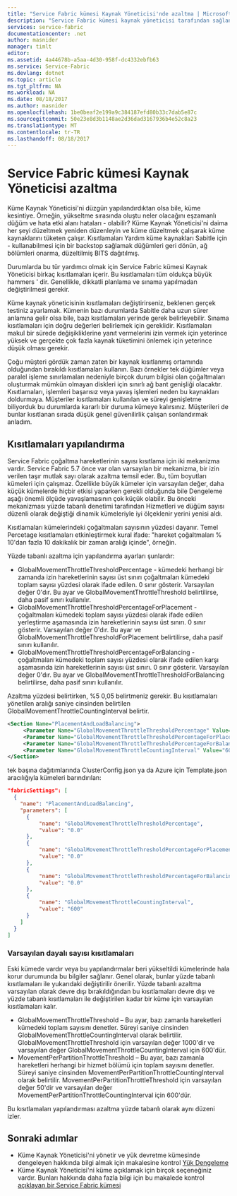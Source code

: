 ```yaml
---
title: "Service Fabric kümesi Kaynak Yöneticisi'nde azaltma | Microsoft Docs"
description: "Service Fabric kümesi kaynak yöneticisi tarafından sağlanan kısıtlamaları yapılandırmayı öğrenin."
services: service-fabric
documentationcenter: .net
author: masnider
manager: timlt
editor: 
ms.assetid: 4a44678b-a5aa-4d30-958f-dc4332ebfb63
ms.service: Service-Fabric
ms.devlang: dotnet
ms.topic: article
ms.tgt_pltfrm: NA
ms.workload: NA
ms.date: 08/18/2017
ms.author: masnider
ms.openlocfilehash: 1be0beaf2e199a9c384187efd80b33c7dab5e87c
ms.sourcegitcommit: 50e23e8d3b1148ae2d36dad3167936b4e52c8a23
ms.translationtype: MT
ms.contentlocale: tr-TR
ms.lasthandoff: 08/18/2017
---
```

# <a name="throttling-the-service-fabric-cluster-resource-manager"></a>Service Fabric kümesi Kaynak Yöneticisi azaltma
Küme Kaynak Yöneticisi'ni düzgün yapılandırdıktan olsa bile, küme kesintiye. Örneğin, yükseltme sırasında oluştu neler olacağını eşzamanlı düğüm ve hata etki alanı hataları - olabilir? Küme Kaynak Yöneticisi'ni daima her şeyi düzeltmek yeniden düzenleyin ve küme düzeltmek çalışarak küme kaynaklarını tüketen çalışır. Kısıtlamaları Yardım küme kaynakları Sabitle için - kullanabilmesi için bir backstop sağlamak düğümleri geri dönün, ağ bölümleri onarma, düzeltilmiş BITS dağıtılmış.

Durumlarda bu tür yardımcı olmak için Service Fabric kümesi Kaynak Yöneticisi birkaç kısıtlamaları içerir. Bu kısıtlamaları tüm oldukça büyük hammers ' dir. Genellikle, dikkatli planlama ve sınama yapılmadan değiştirilmesi gerekir.

Küme kaynak yöneticisinin kısıtlamaları değiştirirseniz, beklenen gerçek testiniz ayarlamak. Kümenin bazı durumlarda Sabitle daha uzun sürer anlamına gelir olsa bile, bazı kısıtlamaları yerinde gerek belirleyebilir. Sınama kısıtlamaları için doğru değerleri belirlemek için gereklidir. Kısıtlamaları makul bir sürede değişikliklerine yanıt vermelerini izin vermek için yeterince yüksek ve gerçekte çok fazla kaynak tüketimini önlemek için yeterince düşük olması gerekir. 

Çoğu müşteri gördük zaman zaten bir kaynak kısıtlanmış ortamında olduğundan bırakıldı kısıtlamaları kullanın. Bazı örnekler tek düğümler veya paralel işleme sınırlamaları nedeniyle birçok durum bilgisi olan çoğaltmaları oluşturmak mümkün olmayan diskleri için sınırlı ağ bant genişliği olacaktır. Kısıtlamaları, işlemleri başarısız veya yavaş işlemleri neden bu kaynakları doldurmaya. Müşteriler kısıtlamaları kullanılan ve süreyi genişletme biliyorduk bu durumlarda kararlı bir duruma kümeye kalırsınız. Müşterileri de bunlar kısıtlanan sırada düşük genel güvenilirlik çalışan sonlandırmak anladım.


## <a name="configuring-the-throttles"></a>Kısıtlamaları yapılandırma

Service Fabric çoğaltma hareketlerinin sayısı kısıtlama için iki mekanizma vardır. Service Fabric 5.7 önce var olan varsayılan bir mekanizma, bir izin verilen taşır mutlak sayı olarak azaltma temsil eder. Bu, tüm boyutları kümeleri için çalışmaz. Özellikle büyük kümeler için varsayılan değer, daha küçük kümelerde hiçbir etkisi yaparken gerekli olduğunda bile Dengeleme aşağı önemli ölçüde yavaşlamasının çok küçük olabilir. Bu önceki mekanizması yüzde tabanlı denetimi tarafından Hizmetleri ve düğüm sayısı düzenli olarak değiştiği dinamik kümeleriyle iyi ölçeklenir yerini yenisi aldı.

Kısıtlamaları kümelerindeki çoğaltmaları sayısının yüzdesi dayanır. Temel Percetage kısıtlamaları etkinleştirmek kural ifade: "hareket çoğaltmaları % 10'dan fazla 10 dakikalık bir zaman aralığı içinde", örneğin.

Yüzde tabanlı azaltma için yapılandırma ayarları şunlardır:

  - GlobalMovementThrottleThresholdPercentage - kümedeki herhangi bir zamanda izin hareketlerinin sayısı üst sınırı çoğaltmaları kümedeki toplam sayısı yüzdesi olarak ifade edilen. 0 sınır gösterir. Varsayılan değer 0'dır. Bu ayar ve GlobalMovementThrottleThreshold belirtilirse, daha pasif sınırı kullanılır.
  - GlobalMovementThrottleThresholdPercentageForPlacement - çoğaltmaları kümedeki toplam sayısı yüzdesi olarak ifade edilen yerleştirme aşamasında izin hareketlerinin sayısı üst sınırı. 0 sınır gösterir. Varsayılan değer 0'dır. Bu ayar ve GlobalMovementThrottleThresholdForPlacement belirtilirse, daha pasif sınırı kullanılır.
  - GlobalMovementThrottleThresholdPercentageForBalancing - çoğaltmaları kümedeki toplam sayısı yüzdesi olarak ifade edilen karşı aşamasında izin hareketlerinin sayısı üst sınırı. 0 sınır gösterir. Varsayılan değer 0'dır. Bu ayar ve GlobalMovementThrottleThresholdForBalancing belirtilirse, daha pasif sınırı kullanılır.

Azaltma yüzdesi belirtirken, %5 0,05 belirtmeniz gerekir. Bu kısıtlamaları yönetilen aralığı saniye cinsinden belirtilen GlobalMovementThrottleCountingInterval belirtir.


``` xml
<Section Name="PlacementAndLoadBalancing">
     <Parameter Name="GlobalMovementThrottleThresholdPercentage" Value="0" />
     <Parameter Name="GlobalMovementThrottleThresholdPercentageForPlacement" Value="0" />
     <Parameter Name="GlobalMovementThrottleThresholdPercentageForBalancing" Value="0" />
     <Parameter Name="GlobalMovementThrottleCountingInterval" Value="600" />
</Section>
```

tek başına dağıtımlarında ClusterConfig.json ya da Azure için Template.json aracılığıyla kümeleri barındırılan:

```json
"fabricSettings": [
  {
    "name": "PlacementAndLoadBalancing",
    "parameters": [
      {
          "name": "GlobalMovementThrottleThresholdPercentage",
          "value": "0.0"
      },
      {
          "name": "GlobalMovementThrottleThresholdPercentageForPlacement",
          "value": "0.0"
      },
      {
          "name": "GlobalMovementThrottleThresholdPercentageForBalancing",
          "value": "0.0"
      },
      {
          "name": "GlobalMovementThrottleCountingInterval",
          "value": "600"
      }
    ]
  }
]
```

### <a name="default-count-based-throttles"></a>Varsayılan dayalı sayısı kısıtlamaları
Eski kümede vardır veya bu yapılandırmalar beri yükseltildi kümelerinde hala korur durumunda bu bilgiler sağlanır. Genel olarak, bunlar yüzde tabanlı kısıtlamaları ile yukarıdaki değiştirilir önerilir. Yüzde tabanlı azaltma varsayılan olarak devre dışı bırakıldığından bu kısıtlamaları devre dışı ve yüzde tabanlı kısıtlamaları ile değiştirilen kadar bir küme için varsayılan kısıtlamaları kalır. 

  - GlobalMovementThrottleThreshold – Bu ayar, bazı zamanla hareketleri kümedeki toplam sayısını denetler. Süreyi saniye cinsinden GlobalMovementThrottleCountingInterval olarak belirtilir. GlobalMovementThrottleThreshold için varsayılan değer 1000'dir ve varsayılan değer GlobalMovementThrottleCountingInterval için 600'dür.
  - MovementPerPartitionThrottleThreshold – Bu ayar, bazı zamanla hareketleri herhangi bir hizmet bölümü için toplam sayısını denetler. Süreyi saniye cinsinden MovementPerPartitionThrottleCountingInterval olarak belirtilir. MovementPerPartitionThrottleThreshold için varsayılan değer 50'dir ve varsayılan değer MovementPerPartitionThrottleCountingInterval için 600'dür.

Bu kısıtlamaları yapılandırması azaltma yüzde tabanlı olarak aynı düzeni izler.

## <a name="next-steps"></a>Sonraki adımlar
- Küme Kaynak Yöneticisi'ni yönetir ve yük devretme kümesinde dengeleyen hakkında bilgi almak için makalesine kontrol [Yük Dengeleme](service-fabric-cluster-resource-manager-balancing.md)
- Küme Kaynak Yöneticisi'ni küme açıklamak için birçok seçeneğiniz vardır. Bunları hakkında daha fazla bilgi için bu makalede kontrol [açıklayan bir Service Fabric kümesi](service-fabric-cluster-resource-manager-cluster-description.md)
